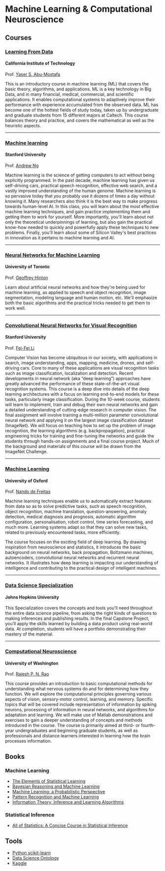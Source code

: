 # Machine Learning & Computational Neuroscience

## Courses

### [Learning From Data](https://work.caltech.edu/telecourse.html)
#### California Institute of Technology
Prof. [Yaser S. Abu-Mostafa](https://work.caltech.edu/)

This is an introductory course in machine learning (ML) that covers the basic theory, algorithms, and applications. ML is a key technology in Big Data, and in many financial, medical, commercial, and scientific applications. It enables computational systems to adaptively improve their performance with experience accumulated from the observed data. ML has become one of the hottest fields of study today, taken up by undergraduate and graduate students from 15 different majors at Caltech. This course balances theory and practice, and covers the mathematical as well as the heuristic aspects.

---

### [Machine learning](https://www.coursera.org/learn/machine-learning)
#### Stanford University
Prof. [Andrew Ng](http://www.andrewng.org/)

Machine learning is the science of getting computers to act without being explicitly programmed. In the past decade, machine learning has given us self-driving cars, practical speech recognition, effective web search, and a vastly improved understanding of the human genome. Machine learning is so pervasive today that you probably use it dozens of times a day without knowing it. Many researchers also think it is the best way to make progress towards human-level AI. In this class, you will learn about the most effective machine learning techniques, and gain practice implementing them and getting them to work for yourself. More importantly, you'll learn about not only the theoretical underpinnings of learning, but also gain the practical know-how needed to quickly and powerfully apply these techniques to new problems. Finally, you'll learn about some of Silicon Valley's best practices in innovation as it pertains to machine learning and AI.

---

### [Neural Networks for Machine Learning](https://www.coursera.org/course/neuralnets)
#### University of Toronto
Prof. [Geoffrey Hinton](http://www.cs.toronto.edu/~hinton/)

Learn about artificial neural networks and how they're being used for machine learning, as applied to speech and object recognition, image segmentation, modeling language and human motion, etc. We'll emphasize both the basic algorithms and the practical tricks needed to get them to work well.

---

### [Convolutional Neural Networks for Visual Recognition](http://cs231n.stanford.edu/)
#### Stanford University
Prof. [Fei-Fei Li](http://vision.stanford.edu/index.html)

Computer Vision has become ubiquitous in our society, with applications in search, image understanding, apps, mapping, medicine, drones, and self-driving cars. Core to many of these applications are visual recognition tasks such as image classification, localization and detection. Recent developments in neural network (aka “deep learning”) approaches have greatly advanced the performance of these state-of-the-art visual recognition systems. This course is a deep dive into details of the deep learning architectures with a focus on learning end-to-end models for these tasks, particularly image classification. During the 10-week course, students will learn to implement, train and debug their own neural networks and gain a detailed understanding of cutting-edge research in computer vision. The final assignment will involve training a multi-million parameter convolutional neural network and applying it on the largest image classification dataset (ImageNet). We will focus on teaching how to set up the problem of image recognition, the learning algorithms (e.g. backpropagation), practical engineering tricks for training and fine-tuning the networks and guide the students through hands-on assignments and a final course project. Much of the background and materials of this course will be drawn from the ImageNet Challenge.

---

### [Machine Learning](https://www.cs.ox.ac.uk/people/nando.defreitas/machinelearning/)
#### University of Oxford
Prof. [Nando de Freitas](http://www.cs.ox.ac.uk/people/nando.defreitas/)

Machine learning techniques enable us to automatically extract features from data so as to solve predictive tasks, such as speech recognition, object recognition, machine translation, question-answering, anomaly detection, medical diagnosis and prognosis, automatic algorithm configuration, personalisation, robot control, time series forecasting, and much more. Learning systems adapt so that they can solve new tasks, related to previously encountered tasks, more efficiently.

The course focuses on the exciting field of deep learning. By drawing inspiration from neuroscience and statistics, it introduces the basic background on neural networks, back propagation, Boltzmann machines, autoencoders, convolutional neural networks and recurrent neural networks. It illustrates how deep learning is impacting our understanding of intelligence and contributing to the practical design of intelligent machines.

---

### [Data Science Specialization](https://www.coursera.org/specializations/jhudatascience)
#### Johns Hopkins University

This Specialization covers the concepts and tools you'll need throughout the entire data science pipeline, from asking the right kinds of questions to making inferences and publishing results. In the final Capstone Project, you’ll apply the skills learned by building a data product using real-world data. At completion, students will have a portfolio demonstrating their mastery of the material.

---

### [Computational Neuroscience](https://www.coursera.org/course/compneuro)
#### University of Washington
Prof. [Rajesh P. N. Rao](https://www.coursera.org/instructor/rajeshrao)

This course provides an introduction to basic computational methods for understanding what nervous systems do and for determining how they function. We will explore the computational principles governing various aspects of vision, sensory-motor control, learning, and memory. Specific topics that will be covered include representation of information by spiking neurons, processing of information in neural networks, and algorithms for adaptation and learning. We will make use of Matlab demonstrations and exercises to gain a deeper understanding of concepts and methods introduced in the course. The course is primarily aimed at third- or fourth-year undergraduates and beginning graduate students, as well as professionals and distance learners interested in learning how the brain processes information.

## Books

### Machine Learning

- [The Elements of Statistical Learning](http://statweb.stanford.edu/~tibs/ElemStatLearn/)
- [Bayesian Reasoning and Machine Learning](http://web4.cs.ucl.ac.uk/staff/D.Barber/pmwiki/pmwiki.php?n=Brml.HomePage)
- [Machine Learning: a Probabilistic Perspective](http://www.cs.ubc.ca/~murphyk/MLbook/)
- [Pattern Recognition and Machine Learning](http://research.microsoft.com/en-us/um/people/cmbishop/prml/)
- [Information Theory, Inference and Learning Algorithms](http://www.inference.phy.cam.ac.uk/mackay/itila/)

### Statistical Inference

- [All of Statistics: A Concise Course in Statistical Inference](http://www.amazon.com/All-Statistics-Statistical-Inference-Springer/dp/0387402721)

## Tools

- [Python scikit-learn](http://scikit-learn.org/stable/)
- [Data Science Ontology](http://www.datascienceontology.com/)
- [Kaggle](https://www.kaggle.com/)
